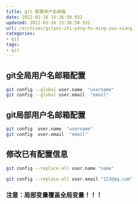 ```yaml
---
title: git 配置用户名邮箱
date: 2022-02-16 15:36:50.932
updated: 2022-02-16 15:36:50.932
url: /archives/gitpei-zhi-yong-hu-ming-you-xiang
categories: 
- git
tags: 
- git
---
```


## git全局用户名邮箱配置

```bash
git config --global user.name  "username"  
git config --global user.email  "email"
```

## git局部用户名邮箱配置

```bash
git config  user.name  "username"  
git config  user.email  "email"
```

## 修改已有配置信息

```bash
git config --replace-all user.name "name"

git config --replace-all user.email "123@qq.com"
```

### 注意：局部变量覆盖全局变量！！！